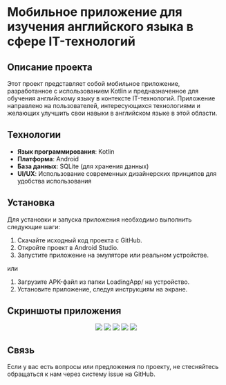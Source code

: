 
# Мобильное приложение для изучения английского языка в сфере IT-технологий

## Описание проекта

Этот проект представляет собой мобильное приложение, разработанное с использованием Kotlin и предназначенное для обучения английскому языку в контексте IT-технологий. 
Приложение направлено на пользователей, интересующихся технологиями и желающих улучшить свои навыки в английском языке в этой области.

## Технологии

- **Язык программирования**: Kotlin
- **Платформа**: Android
- **База данных**: SQLite (для хранения данных)
- **UI/UX**: Использование современных дизайнерских принципов для удобства использования

## Установка

Для установки и запуска приложения необходимо выполнить следующие шаги:

1. Скачайте исходный код проекта с GitHub.
2. Откройте проект в Android Studio.
3. Запустите приложение на эмуляторе или реальном устройстве.

или

1. Загрузите APK-файл из папки LoadingApp/ на устройство.
2. Установите приложение, следуя инструкциям на экране.

## Скриншоты приложения
<div align="center">
  <img src="https://github.com/MishaAstanin/IT-English-Application/assets/118374875/3a5cdd90-3662-47ee-9ec9-49b90935a266">
  <img src="https://github.com/MishaAstanin/IT-English-Application/assets/118374875/9a590ed2-b90b-40b3-a2ae-5d5ed853898b">
  <img src="https://github.com/MishaAstanin/IT-English-Application/assets/118374875/b0cd00b0-8f38-4b13-ac9a-b65f18ebfae0">
  <img src="https://github.com/MishaAstanin/IT-English-Application/assets/118374875/6d337449-a353-4108-8840-f437cd447885">
  <img src="https://github.com/MishaAstanin/IT-English-Application/assets/118374875/be8133bb-e8ff-490d-818f-6d5e4c345470">
</div>

## Связь

Если у вас есть вопросы или предложения по проекту, не стесняйтесь обращаться к нам через систему issue на GitHub.
